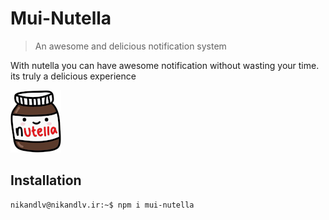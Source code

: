 # Mui-Nutella

> An awesome and delicious notification system

With nutella you can have awesome notification without wasting your time. its truly a delicious experience

![Nutella boi](./icon.png)

## Installation

```console
nikandlv@nikandlv.ir:~$ npm i mui-nutella
```
